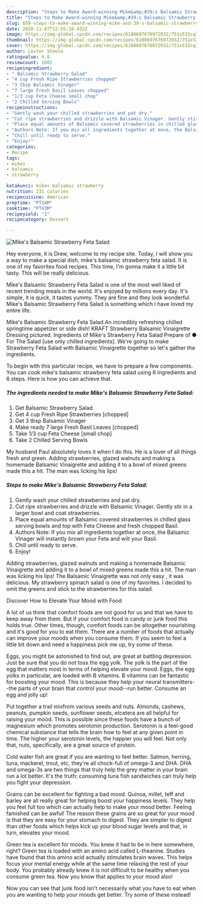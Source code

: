 ```yaml
---
description: "Steps to Make Award-winning Mike&amp;#39;s Balsamic Strawberry Feta Salad"
title: "Steps to Make Award-winning Mike&amp;#39;s Balsamic Strawberry Feta Salad"
slug: 659-steps-to-make-award-winning-mike-and-39-s-balsamic-strawberry-feta-salad
date: 2020-11-07T12:55:18.432Z
image: https://img-global.cpcdn.com/recipes/6180697676972032/751x532cq70/mikes-balsamic-strawberry-feta-salad-recipe-main-photo.jpg
thumbnail: https://img-global.cpcdn.com/recipes/6180697676972032/751x532cq70/mikes-balsamic-strawberry-feta-salad-recipe-main-photo.jpg
cover: https://img-global.cpcdn.com/recipes/6180697676972032/751x532cq70/mikes-balsamic-strawberry-feta-salad-recipe-main-photo.jpg
author: Lester Steele
ratingvalue: 4.8
reviewcount: 1602
recipeingredient:
- " Balsamic Strawberry Salad"
- "4 cup Fresh Ripe Strawberries chopped"
- "3 tbsp Balsamic Vinager"
- "7 large Fresh Basil Leaves chopped"
- "1/3 cup Feta Cheese small chop"
- "2 Chilled Serving Bowls"
recipeinstructions:
- "Gently wash your chilled strawberries and pat dry."
- "Cut ripe strawberries and drizzle with Balsamic Vinager. Gently stir in a larger bowl and coat strawberries."
- "Place equal amounts of Balsamic covered strawberries in chilled glass serving bowls and top with Feta Cheese and fresh chopped Basil."
- "Authors Note: If you mix all ingredients together at once, the Balsamic Vinager will instantly brown your Feta and wilt your Basil."
- "Chill until ready to serve."
- "Enjoy!"
categories:
- Recipe
tags:
- mikes
- balsamic
- strawberry

katakunci: mikes balsamic strawberry 
nutrition: 231 calories
recipecuisine: American
preptime: "PT24M"
cooktime: "PT43M"
recipeyield: "1"
recipecategory: Dessert

---
```



![Mike&#39;s Balsamic Strawberry Feta Salad](https://img-global.cpcdn.com/recipes/6180697676972032/751x532cq70/mikes-balsamic-strawberry-feta-salad-recipe-main-photo.jpg)

Hey everyone, it is Drew, welcome to my recipe site. Today, I will show you a way to make a special dish, mike&#39;s balsamic strawberry feta salad. It is one of my favorites food recipes. This time, I'm gonna make it a little bit tasty. This will be really delicious.

Mike&#39;s Balsamic Strawberry Feta Salad is one of the most well liked of recent trending meals in the world. It's enjoyed by millions every day. It's simple, it is quick, it tastes yummy. They are fine and they look wonderful. Mike&#39;s Balsamic Strawberry Feta Salad is something which I have loved my entire life.

Mike&#39;s Balsamic Strawberry Feta Salad An incredibly refreshing chilled springtime appetizer or side dish! KRAFT Strawberry Balsamic Vinaigrette Dressing pictured. Ingredients of Mike&#39;s Strawberry Feta Salad Prepare of ● For The Salad [use only chilled ingredients]. We&#39;re going to make Strawberry Feta Salad with Balsamic Vinaigrette together so let&#39;s gather the ingredients.


To begin with this particular recipe, we have to prepare a few components. You can cook mike&#39;s balsamic strawberry feta salad using 6 ingredients and 6 steps. Here is how you can achieve that.

<!--inarticleads1-->

##### The ingredients needed to make Mike&#39;s Balsamic Strawberry Feta Salad:

1. Get  Balsamic Strawberry Salad
1. Get 4 cup Fresh Ripe Strawberries [chopped]
1. Get 3 tbsp Balsamic Vinager
1. Make ready 7 large Fresh Basil Leaves [chopped]
1. Take 1/3 cup Feta Cheese [small chop]
1. Take 2 Chilled Serving Bowls


My husband Paul absolutely loves it when I do this. He is a lover of all things fresh and green. Adding strawberries, glazed walnuts and making a homemade Balsamic Vinaigrette and adding it to a bowl of mixed greens made this a hit. The man was licking his lips! 

<!--inarticleads2-->

##### Steps to make Mike&#39;s Balsamic Strawberry Feta Salad:

1. Gently wash your chilled strawberries and pat dry.
1. Cut ripe strawberries and drizzle with Balsamic Vinager. Gently stir in a larger bowl and coat strawberries.
1. Place equal amounts of Balsamic covered strawberries in chilled glass serving bowls and top with Feta Cheese and fresh chopped Basil.
1. Authors Note: If you mix all ingredients together at once, the Balsamic Vinager will instantly brown your Feta and wilt your Basil.
1. Chill until ready to serve.
1. Enjoy!


Adding strawberries, glazed walnuts and making a homemade Balsamic Vinaigrette and adding it to a bowl of mixed greens made this a hit. The man was licking his lips! The Balsamic Vinaigrette was not only easy , it was delicious. My strawberry spinach salad is one of my favorites. I decided to omit the greens and stick to the strawberries for this salad. 

Discover How to Elevate Your Mood with Food


A lot of us think that comfort foods are not good for us and that we have to keep away from them. But if your comfort food is candy or junk food this holds true. Other times, though, comfort foods can be altogether nourishing and it's good for you to eat them. There are a number of foods that actually can improve your moods when you consume them. If you seem to feel a little bit down and need a happiness pick me up, try some of these.

Eggs, you might be astonished to find out, are great at battling depression. Just be sure that you do not toss the egg yolk. The yolk is the part of the egg that matters most in terms of helping elevate your mood. Eggs, the egg yolks in particular, are loaded with B vitamins. B vitamins can be fantastic for boosting your mood. This is because they help your neural transmitters--the parts of your brain that control your mood--run better. Consume an egg and jolly up!

Put together a trail mixfrom various seeds and nuts. Almonds, cashews, peanuts, pumpkin seeds, sunflower seeds, etcetera are all helpful for raising your mood. This is possible since these foods have a bunch of magnesium which promotes serotonin production. Serotonin is a feel-good chemical substance that tells the brain how to feel at any given point in time. The higher your serotonin levels, the happier you will feel. Not only that, nuts, specifically, are a great source of protein.

Cold water fish are great if you are wanting to feel better. Salmon, herring, tuna, mackerel, trout, etc, they're all chock-full of omega-3 and DHA. DHA and omega-3s are two things that truly help the grey matter in your brain run a lot better. It's the truth: consuming tuna fish sandwiches can truly help you fight your depression. 

Grains can be excellent for fighting a bad mood. Quinoa, millet, teff and barley are all really great for helping boost your happiness levels. They help you feel full too which can actually help to make your mood better. Feeling famished can be awful! The reason these grains are so great for your mood is that they are easy for your stomach to digest. They are simpler to digest than other foods which helps kick up your blood sugar levels and that, in turn, elevates your mood.

Green tea is excellent for moods. You knew it had to be in here somewhere, right? Green tea is loaded with an amino acid called L-theanine. Studies have found that this amino acid actually stimulates brain waves. This helps focus your mental energy while at the same time relaxing the rest of your body. You probably already knew it is not difficult to be healthy when you consume green tea. Now you know that applies to your mood also!

Now you can see that junk food isn't necessarily what you have to eat when you are wanting to help your moods get better. Try some of these instead!

